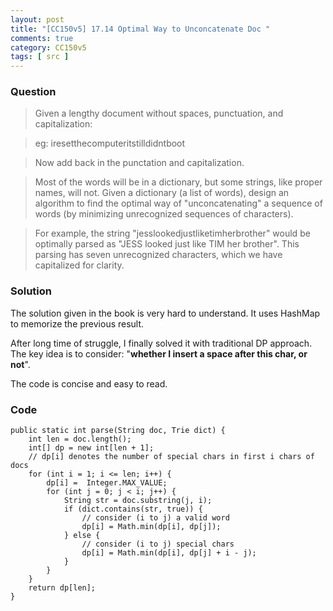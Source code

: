 ```yaml
---
layout: post
title: "[CC150v5] 17.14 Optimal Way to Unconcatenate Doc "
comments: true
category: CC150v5
tags: [ src ]
---
```


### Question

> Given a lengthy document without spaces, punctuation, and capitalization:

> eg: iresetthecomputeritstilldidntboot

> Now add back in the punctation and capitalization. 

> Most of the words will be in a dictionary, but some strings, like proper names, will not. Given a dictionary (a list of words), design an algorithm to find the optimal way of "unconcatenating" a sequence of words (by minimizing unrecognized sequences of characters).

> For example, the string "jesslookedjustliketimherbrother" would be optimally parsed as "JESS looked just like TIM her brother". This parsing has seven unrecognized characters, which we have capitalized for clarity. 

### Solution

The solution given in the book is very hard to understand. It uses HashMap to memorize the previous result. 

After long time of struggle, I finally solved it with traditional DP approach. The key idea is to consider: "__whether I insert a space after this char, or not__". 

The code is concise and easy to read. 

### Code

	public static int parse(String doc, Trie dict) {
		int len = doc.length();
		int[] dp = new int[len + 1];
		// dp[i] denotes the number of special chars in first i chars of docs
		for (int i = 1; i <= len; i++) {
			dp[i] =  Integer.MAX_VALUE;
			for (int j = 0; j < i; j++) {
				String str = doc.substring(j, i);
				if (dict.contains(str, true)) {
					// consider (i to j) a valid word
					dp[i] = Math.min(dp[i], dp[j]);
				} else {
					// consider (i to j) special chars
					dp[i] = Math.min(dp[i], dp[j] + i - j);
				}
			}
		}
		return dp[len];
	}

